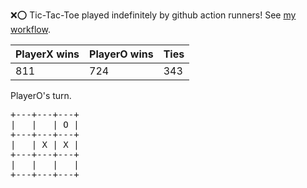 :x::o: Tic-Tac-Toe played indefinitely by github action runners! See [my workflow](.github/workflows/play.yaml).

|PlayerX wins|PlayerO wins|Ties|
|-|-|-|
|811|724|343|

PlayerO's turn.

<pre>
+---+---+---+
|   |   | O |
+---+---+---+
|   | X | X |
+---+---+---+
|   |   |   |
+---+---+---+
</pre>